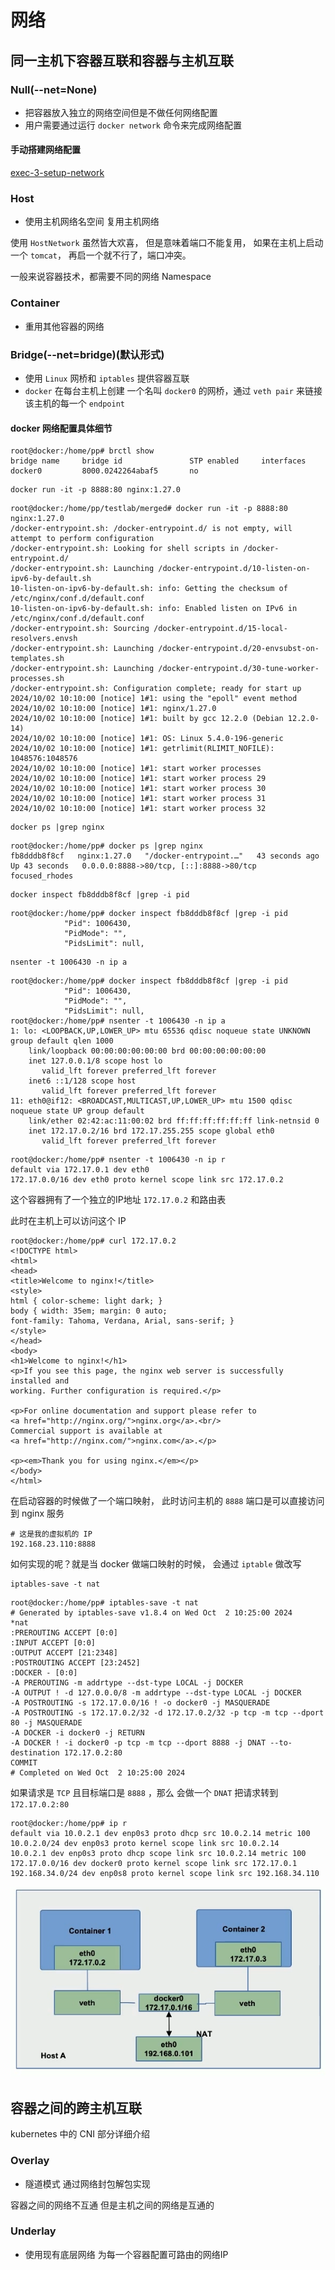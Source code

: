 # 网络

## 同一主机下容器互联和容器与主机互联

### Null(--net=None)
- 把容器放入独立的网络空间但是不做任何网络配置
- 用户需要通过运行 `docker network` 命令来完成网络配置

#### 手动搭建网络配置

[exec-3-setup-network](exec-3-setup-network.md)


### Host
- 使用主机网络名空间 复用主机网络

使用 `HostNetwork` 虽然皆大欢喜，
但是意味着端口不能复用，
如果在主机上启动一个 `tomcat`，
再启一个就不行了，端口冲突。

一般来说容器技术，都需要不同的网络 Namespace

### Container
- 重用其他容器的网络


### Bridge(--net=bridge)(默认形式)

- 使用 `Linux` 网桥和 `iptables` 提供容器互联 
- `docker` 在每台主机上创建
一个名叫 `docker0` 的网桥，通过
`veth pair` 来链接该主机的每一个 `endpoint`

#### docker 网络配置具体细节

```log
root@docker:/home/pp# brctl show
bridge name     bridge id               STP enabled     interfaces
docker0         8000.0242264abaf5       no
```

```shell
docker run -it -p 8888:80 nginx:1.27.0
```
```log
root@docker:/home/pp/testlab/merged# docker run -it -p 8888:80 nginx:1.27.0
/docker-entrypoint.sh: /docker-entrypoint.d/ is not empty, will attempt to perform configuration
/docker-entrypoint.sh: Looking for shell scripts in /docker-entrypoint.d/
/docker-entrypoint.sh: Launching /docker-entrypoint.d/10-listen-on-ipv6-by-default.sh
10-listen-on-ipv6-by-default.sh: info: Getting the checksum of /etc/nginx/conf.d/default.conf
10-listen-on-ipv6-by-default.sh: info: Enabled listen on IPv6 in /etc/nginx/conf.d/default.conf
/docker-entrypoint.sh: Sourcing /docker-entrypoint.d/15-local-resolvers.envsh
/docker-entrypoint.sh: Launching /docker-entrypoint.d/20-envsubst-on-templates.sh
/docker-entrypoint.sh: Launching /docker-entrypoint.d/30-tune-worker-processes.sh
/docker-entrypoint.sh: Configuration complete; ready for start up
2024/10/02 10:10:00 [notice] 1#1: using the "epoll" event method
2024/10/02 10:10:00 [notice] 1#1: nginx/1.27.0
2024/10/02 10:10:00 [notice] 1#1: built by gcc 12.2.0 (Debian 12.2.0-14) 
2024/10/02 10:10:00 [notice] 1#1: OS: Linux 5.4.0-196-generic
2024/10/02 10:10:00 [notice] 1#1: getrlimit(RLIMIT_NOFILE): 1048576:1048576
2024/10/02 10:10:00 [notice] 1#1: start worker processes
2024/10/02 10:10:00 [notice] 1#1: start worker process 29
2024/10/02 10:10:00 [notice] 1#1: start worker process 30
2024/10/02 10:10:00 [notice] 1#1: start worker process 31
2024/10/02 10:10:00 [notice] 1#1: start worker process 32
```
```shell
docker ps |grep nginx
```
```log
root@docker:/home/pp# docker ps |grep nginx
fb8dddb8f8cf   nginx:1.27.0   "/docker-entrypoint.…"   43 seconds ago   Up 43 seconds   0.0.0.0:8888->80/tcp, [::]:8888->80/tcp   focused_rhodes
```
```shell
docker inspect fb8dddb8f8cf |grep -i pid
```
```log
root@docker:/home/pp# docker inspect fb8dddb8f8cf |grep -i pid
            "Pid": 1006430,
            "PidMode": "",
            "PidsLimit": null,
```
```shell
nsenter -t 1006430 -n ip a
```
```log
root@docker:/home/pp# docker inspect fb8dddb8f8cf |grep -i pid
            "Pid": 1006430,
            "PidMode": "",
            "PidsLimit": null,
root@docker:/home/pp# nsenter -t 1006430 -n ip a
1: lo: <LOOPBACK,UP,LOWER_UP> mtu 65536 qdisc noqueue state UNKNOWN group default qlen 1000
    link/loopback 00:00:00:00:00:00 brd 00:00:00:00:00:00
    inet 127.0.0.1/8 scope host lo
       valid_lft forever preferred_lft forever
    inet6 ::1/128 scope host
       valid_lft forever preferred_lft forever
11: eth0@if12: <BROADCAST,MULTICAST,UP,LOWER_UP> mtu 1500 qdisc noqueue state UP group default
    link/ether 02:42:ac:11:00:02 brd ff:ff:ff:ff:ff:ff link-netnsid 0
    inet 172.17.0.2/16 brd 172.17.255.255 scope global eth0
       valid_lft forever preferred_lft forever

```
```log
root@docker:/home/pp# nsenter -t 1006430 -n ip r
default via 172.17.0.1 dev eth0
172.17.0.0/16 dev eth0 proto kernel scope link src 172.17.0.2
```
这个容器拥有了一个独立的IP地址 `172.17.0.2` 和路由表

此时在主机上可以访问这个 IP
```log
root@docker:/home/pp# curl 172.17.0.2
<!DOCTYPE html>
<html>
<head>
<title>Welcome to nginx!</title>
<style>
html { color-scheme: light dark; }
body { width: 35em; margin: 0 auto;
font-family: Tahoma, Verdana, Arial, sans-serif; }
</style>
</head>
<body>
<h1>Welcome to nginx!</h1>
<p>If you see this page, the nginx web server is successfully installed and
working. Further configuration is required.</p>

<p>For online documentation and support please refer to
<a href="http://nginx.org/">nginx.org</a>.<br/>
Commercial support is available at
<a href="http://nginx.com/">nginx.com</a>.</p>

<p><em>Thank you for using nginx.</em></p>
</body>
</html>
```

在启动容器的时候做了一个端口映射，
此时访问主机的 `8888` 端口是可以直接访问到 nginx 服务

```log
# 这是我的虚拟机的 IP
192.168.23.110:8888
```

如何实现的呢？就是当 docker 做端口映射的时候，
会通过 `iptable` 做改写

```shell
iptables-save -t nat
```
```log
root@docker:/home/pp# iptables-save -t nat
# Generated by iptables-save v1.8.4 on Wed Oct  2 10:25:00 2024
*nat
:PREROUTING ACCEPT [0:0]
:INPUT ACCEPT [0:0]
:OUTPUT ACCEPT [21:2348]
:POSTROUTING ACCEPT [23:2452]
:DOCKER - [0:0]
-A PREROUTING -m addrtype --dst-type LOCAL -j DOCKER
-A OUTPUT ! -d 127.0.0.0/8 -m addrtype --dst-type LOCAL -j DOCKER
-A POSTROUTING -s 172.17.0.0/16 ! -o docker0 -j MASQUERADE
-A POSTROUTING -s 172.17.0.2/32 -d 172.17.0.2/32 -p tcp -m tcp --dport 80 -j MASQUERADE
-A DOCKER -i docker0 -j RETURN
-A DOCKER ! -i docker0 -p tcp -m tcp --dport 8888 -j DNAT --to-destination 172.17.0.2:80
COMMIT
# Completed on Wed Oct  2 10:25:00 2024
```
如果请求是 `TCP` 且目标端口是 `8888` ，那么
会做一个 `DNAT` 把请求转到 `172.17.0.2:80`

```log
root@docker:/home/pp# ip r
default via 10.0.2.1 dev enp0s3 proto dhcp src 10.0.2.14 metric 100
10.0.2.0/24 dev enp0s3 proto kernel scope link src 10.0.2.14
10.0.2.1 dev enp0s3 proto dhcp scope link src 10.0.2.14 metric 100
172.17.0.0/16 dev docker0 proto kernel scope link src 172.17.0.1
192.168.34.0/24 dev enp0s8 proto kernel scope link src 192.168.34.110
```


![bridge](images/bridge.png)





## 容器之间的跨主机互联

kubernetes 中的 CNI 部分详细介绍

### Overlay
- 隧道模式 通过网络封包解包实现

容器之间的网络不互通 但是主机之间的网络是互通的




### Underlay
- 使用现有底层网络 为每一个容器配置可路由的网络IP





















